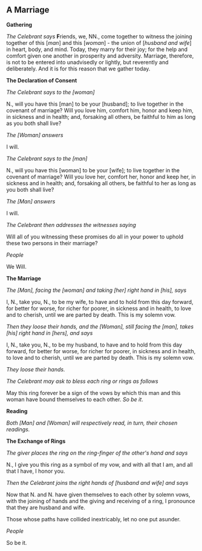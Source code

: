 ## A Marriage

**Gathering**

_The Celebrant says_ **F**riends, we, NN., come together to witness the joining together of this [_man_] and
this [_woman_] - the union of [_husband and wife_] in heart, body, and mind. Today, 
they marry for their joy; for the help and comfort given one another in 
prosperity and adversity. Marriage, therefore, is not to be entered into 
unadvisedly or lightly, but reverently and deliberately. And it is for this reason that we
gather today.

**The Declaration of Consent**

_The Celebrant says to the [woman]_

N., will you have this [man] to be your [husband]; to live
together in the covenant of marriage? Will you love him,
comfort him, honor and keep him, in sickness and in health;
and, forsaking all others, be faithful to him as long as you
both shall live?

_The [Woman] answers_

I will.

_The Celebrant says to the [man]_

N., will you have this [woman] to be your [wife]; to live
together in the covenant of marriage? Will you love her,
comfort her, honor and keep her, in sickness and in health;
and, forsaking all others, be faithful to her as long as you
both shall live?

_The [Man] answers_

I will.

_The Celebrant then addresses the witnesses saying_

Will all of you witnessing these promises do all in your
power to uphold these two persons in their marriage?

_People_

We Will.

**The Marriage**

_The [Man], facing the [woman] and taking [her] right hand in [his], says_

I, N., take you, N., to be my wife, to have and to hold from this day forward, for better for worse,
for richer for poorer, in sickness and in health, to love and to
cherish, until we are parted by death. This is my solemn vow.

_Then they loose their hands, and the [Woman], still facing the [man], takes
[his] right hand in [hers], and says_

I, N., take you, N., to be my husband,
to have and to hold from this day forward, for better for
worse, for richer for poorer, in sickness and in health, to love
and to cherish, until we are parted by death. This is my
solemn vow.

_They loose their hands._

_The Celebrant may ask to bless each ring or rings as follows_

May this ring forever be a sign of the vows by which
this man and this woman have bound themselves to each
other. _So be it_.

**Reading**

_Both [Man] and [Woman] will respectively read, in turn, their chosen readings._

**The Exchange of Rings**

_The giver places the ring on the ring-finger of the other's hand and says_

N., I give you this ring as a symbol of my vow, and with all
that I am, and all that I have, I honor you.

_Then the Celebrant joins the right hands of [husband and wife] and says_

Now that N. and N. have given themselves to each other by
solemn vows, with the joining of hands and the giving and
receiving of a ring, I pronounce that they are husband
and wife.

Those whose paths have collided inextricably, let no one put asunder.

_People_	

So be it.



